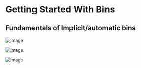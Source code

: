 # Getting Started With Bins

## Fundamentals of Implicit/automatic bins
![image](https://github.com/user-attachments/assets/32711f32-940e-4f2c-a830-3393a9b34234)

![image](https://github.com/user-attachments/assets/5c76979e-6081-4a1e-895f-e745193b6c52)

![image](https://github.com/user-attachments/assets/a0b43965-2976-4da4-b26d-842d9386228e)

